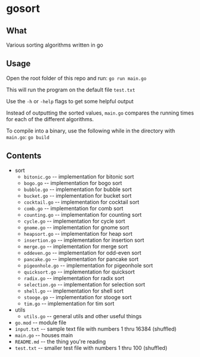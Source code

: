 # gosort

## What

Various sorting algorithms written in go

## Usage

Open the root folder of this repo and run:
`go run main.go`

This will run the program on the default file `test.txt`

Use the `-h` or `-help` flags to get some helpful output

Instead of outputting the sorted values, `main.go` compares the running times for each of the different algorithms.

To compile into a binary, use the following while in the directory with `main.go`:
`go build`

## Contents

 - sort
    - `bitonic.go` -- implementation for bitonic sort
    - `bogo.go` -- implementation for bogo sort
    - `bubble.go` -- implementation for bubble sort
    - `bucket.go` -- implementation for bucket sort
    - `cocktail.go` -- implementation for cocktail sort
    - `comb.go` -- implementation for comb sort
    - `counting.go` -- implementation for counting sort
    - `cycle.go` -- implementation for cycle sort
    - `gnome.go` -- implementation for gnome sort
    - `heapsort.go` -- implementation for heap sort
    - `insertion.go` -- implementation for insertion sort
    - `merge.go` -- implementation for merge sort
    - `oddeven.go` -- implementation for odd-even sort
    - `pancake.go` -- implementation for pancake sort
    - `pigeonhole.go` -- implementation for pigeonhole sort
    - `quicksort.go` -- implementation for quicksort
    - `radix.go` -- implementation for radix sort
    - `selection.go` -- implementation for selection sort
    - `shell.go` -- implementation for shell sort
    - `stooge.go` -- implementation for stooge sort
    - `tim.go` -- implementation for tim sort
 - utils
    - `utils.go` -- general utils and other useful things
 - `go.mod` -- module file
 - `input.txt` -- sample text file with numbers 1 thru 16384 (shuffled)
 - `main.go` -- houses main
 - `README.md` -- the thing you're reading
 - `test.txt` -- smaller test file with numbers 1 thru 100 (shuffled)


